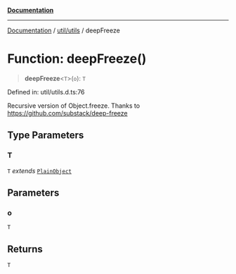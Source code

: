 [**Documentation**](../../../index.md)

***

[Documentation](../../../index.md) / [util/utils](../index.md) / deepFreeze

# Function: deepFreeze()

> **deepFreeze**\<`T`\>(`o`): `T`

Defined in: util/utils.d.ts:76

Recursive version of Object.freeze. Thanks to https://github.com/substack/deep-freeze

## Type Parameters

### T

`T` *extends* [`PlainObject`](../../../perspective-client/type-aliases/PlainObject.md)

## Parameters

### o

`T`

## Returns

`T`
